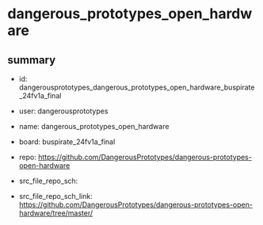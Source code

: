 # dangerous_prototypes_open_hardware
 
## summary 
* id: dangerousprototypes_dangerous_prototypes_open_hardware_buspirate_24fv1a_final
* user: dangerousprototypes
* name: dangerous_prototypes_open_hardware
* board: buspirate_24fv1a_final
* repo: https://github.com/DangerousPrototypes/dangerous-prototypes-open-hardware



* src_file_repo_sch: 
* src_file_repo_sch_link: https://github.com/DangerousPrototypes/dangerous-prototypes-open-hardware/tree/master/







